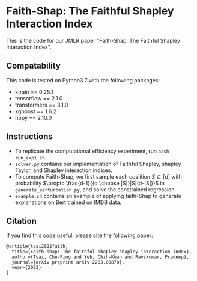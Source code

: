 # Faith-Shap: The Faithful Shapley Interaction Index 
This is the code for our JMLR paper "Faith-Shap: The Faithful Shapley Interaction Index". 

## Compatability

This code is tested on Python3.7 with the following packages:

* ktrain == 0.25.1
* tensorflow == 2.1.0
* transformers == 3.1.0
* xgboost == 1.6.2
* h5py == 2.10.0

## Instructions
* To replicate the computational efficiency experiment, run `bash run_exp1.sh`.
* `solver.py` contains our implementation of Faithful Shapley, shapley Taylor, and Shapley interaction indices. 
* To compute Faith-Shap, we first sample each coalition $S \subseteq [d]$ with probability $\propto \frac{d-1}{{d \choose |S|}|S|(d-|S|)}$ in `generate_perturbation.py`, and solve the constrained regression.
* `example.sh` contains an example of applying faith-Shap to generate explanations on Bert trained on IMDB data.


## Citation

If you find this code useful, please cite the following paper:

```
@article{tsai2022faith,
  title={Faith-shap: The faithful shapley shapley interaction index},
  author={Tsai, Che-Ping and Yeh, Chih-Kuan and Ravikumar, Pradeep},
  journal={arXiv preprint arXiv:2203.00870},
  year={2022}
}
```
